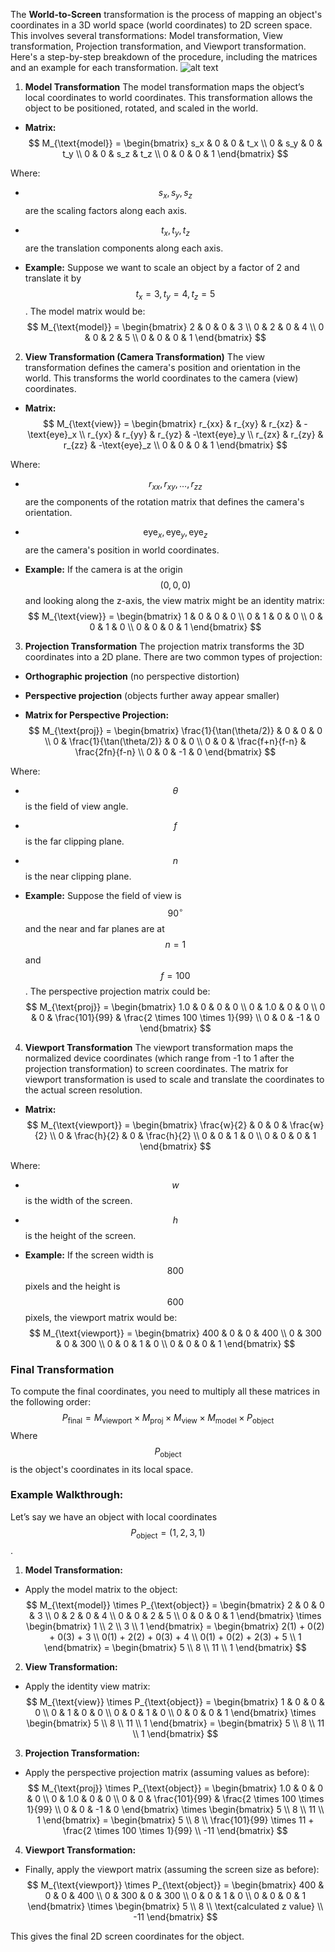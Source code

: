 
The **World-to-Screen**  transformation is the process of mapping an object's coordinates in a 3D world space (world coordinates) to 2D screen space. This involves several transformations: Model transformation, View transformation, Projection transformation, and Viewport transformation. Here's a step-by-step breakdown of the procedure, including the matrices and an example for each transformation.
![alt text](image.png)

1. **Model Transformation** 
The model transformation maps the object’s local coordinates to world coordinates. This transformation allows the object to be positioned, rotated, and scaled in the world.
 
- **Matrix:** $$
 M_{\text{model}} =
\begin{bmatrix}
s_x & 0 & 0 & t_x \\
0 & s_y & 0 & t_y \\
0 & 0 & s_z & t_z \\
0 & 0 & 0 & 1
\end{bmatrix} 
$$

Where:
 
  - $$s_x, s_y, s_z$$ are the scaling factors along each axis.
 
  - $$t_x, t_y, t_z$$ are the translation components along each axis.
 
- **Example:** 
Suppose we want to scale an object by a factor of 2 and translate it by $$t_x = 3, t_y = 4, t_z = 5$$. The model matrix would be:$$
 M_{\text{model}} =
\begin{bmatrix}
2 & 0 & 0 & 3 \\
0 & 2 & 0 & 4 \\
0 & 0 & 2 & 5 \\
0 & 0 & 0 & 1
\end{bmatrix} 
$$
2. **View Transformation (Camera Transformation)** 
The view transformation defines the camera's position and orientation in the world. This transforms the world coordinates to the camera (view) coordinates.
 
- **Matrix:** $$
 M_{\text{view}} =
\begin{bmatrix}
r_{xx} & r_{xy} & r_{xz} & -\text{eye}_x \\
r_{yx} & r_{yy} & r_{yz} & -\text{eye}_y \\
r_{zx} & r_{zy} & r_{zz} & -\text{eye}_z \\
0 & 0 & 0 & 1
\end{bmatrix} 
$$

Where:
 
  - $$r_{xx}, r_{xy}, \dots, r_{zz}$$ are the components of the rotation matrix that defines the camera's orientation.
 
  - $$\text{eye}_x, \text{eye}_y, \text{eye}_z$$ are the camera's position in world coordinates.
 
- **Example:** 
If the camera is at the origin $$(0, 0, 0)$$ and looking along the z-axis, the view matrix might be an identity matrix:$$
 M_{\text{view}} =
\begin{bmatrix}
1 & 0 & 0 & 0 \\
0 & 1 & 0 & 0 \\
0 & 0 & 1 & 0 \\
0 & 0 & 0 & 1
\end{bmatrix} 
$$
3. **Projection Transformation** 
The projection matrix transforms the 3D coordinates into a 2D plane. There are two common types of projection:
 
- **Orthographic projection**  (no perspective distortion)
 
- **Perspective projection**  (objects further away appear smaller)
 
- **Matrix for Perspective Projection:** $$
 M_{\text{proj}} =
\begin{bmatrix}
\frac{1}{\tan(\theta/2)} & 0 & 0 & 0 \\
0 & \frac{1}{\tan(\theta/2)} & 0 & 0 \\
0 & 0 & \frac{f+n}{f-n} & \frac{2fn}{f-n} \\
0 & 0 & -1 & 0
\end{bmatrix} 
$$

Where:
 
  - $$\theta$$ is the field of view angle.
 
  - $$f$$ is the far clipping plane.
 
  - $$n$$ is the near clipping plane.
 
- **Example:** 
Suppose the field of view is $$90^\circ$$ and the near and far planes are at $$n = 1$$ and $$f = 100$$. The perspective projection matrix could be:$$
 M_{\text{proj}} =
\begin{bmatrix}
1.0 & 0 & 0 & 0 \\
0 & 1.0 & 0 & 0 \\
0 & 0 & \frac{101}{99} & \frac{2 \times 100 \times 1}{99} \\
0 & 0 & -1 & 0
\end{bmatrix} 
$$
4. **Viewport Transformation** 
The viewport transformation maps the normalized device coordinates (which range from -1 to 1 after the projection transformation) to screen coordinates. The matrix for viewport transformation is used to scale and translate the coordinates to the actual screen resolution.
 
- **Matrix:** $$
 M_{\text{viewport}} =
\begin{bmatrix}
\frac{w}{2} & 0 & 0 & \frac{w}{2} \\
0 & \frac{h}{2} & 0 & \frac{h}{2} \\
0 & 0 & 1 & 0 \\
0 & 0 & 0 & 1
\end{bmatrix} 
$$

Where:
 
  - $$w$$ is the width of the screen.
 
  - $$h$$ is the height of the screen.
 
- **Example:** 
If the screen width is $$800$$ pixels and the height is $$600$$ pixels, the viewport matrix would be:$$
 M_{\text{viewport}} =
\begin{bmatrix}
400 & 0 & 0 & 400 \\
0 & 300 & 0 & 300 \\
0 & 0 & 1 & 0 \\
0 & 0 & 0 & 1
\end{bmatrix} 
$$

### Final Transformation 

To compute the final coordinates, you need to multiply all these matrices in the following order:
$$
 P_{\text{final}} = M_{\text{viewport}} \times M_{\text{proj}} \times M_{\text{view}} \times M_{\text{model}} \times P_{\text{object}} 
$$
Where $$P_{\text{object}}$$ is the object's coordinates in its local space.
### Example Walkthrough: 
Let’s say we have an object with local coordinates $$P_{\text{object}} = (1, 2, 3, 1)$$. 
1. **Model Transformation:**  
  - Apply the model matrix to the object:
$$
 M_{\text{model}} \times P_{\text{object}} =
\begin{bmatrix}
2 & 0 & 0 & 3 \\
0 & 2 & 0 & 4 \\
0 & 0 & 2 & 5 \\
0 & 0 & 0 & 1
\end{bmatrix}
\times
\begin{bmatrix}
1 \\
2 \\
3 \\
1
\end{bmatrix}
=
\begin{bmatrix}
2(1) + 0(2) + 0(3) + 3 \\
0(1) + 2(2) + 0(3) + 4 \\
0(1) + 0(2) + 2(3) + 5 \\
1
\end{bmatrix}
=
\begin{bmatrix}
5 \\
8 \\
11 \\
1
\end{bmatrix} 
$$
 
2. **View Transformation:**  
  - Apply the identity view matrix:
$$
 M_{\text{view}} \times P_{\text{object}} =
\begin{bmatrix}
1 & 0 & 0 & 0 \\
0 & 1 & 0 & 0 \\
0 & 0 & 1 & 0 \\
0 & 0 & 0 & 1
\end{bmatrix}
\times
\begin{bmatrix}
5 \\
8 \\
11 \\
1
\end{bmatrix}
=
\begin{bmatrix}
5 \\
8 \\
11 \\
1
\end{bmatrix} 
$$
 
3. **Projection Transformation:**  
  - Apply the perspective projection matrix (assuming values as before):
$$
 M_{\text{proj}} \times P_{\text{object}} =
\begin{bmatrix}
1.0 & 0 & 0 & 0 \\
0 & 1.0 & 0 & 0 \\
0 & 0 & \frac{101}{99} & \frac{2 \times 100 \times 1}{99} \\
0 & 0 & -1 & 0
\end{bmatrix}
\times
\begin{bmatrix}
5 \\
8 \\
11 \\
1
\end{bmatrix}
=
\begin{bmatrix}
5 \\
8 \\
\frac{101}{99} \times 11 + \frac{2 \times 100 \times 1}{99} \\
-11
\end{bmatrix} 
$$
 
4. **Viewport Transformation:**  
  - Finally, apply the viewport matrix (assuming the screen size as before):
$$
 M_{\text{viewport}} \times P_{\text{object}} =
\begin{bmatrix}
400 & 0 & 0 & 400 \\
0 & 300 & 0 & 300 \\
0 & 0 & 1 & 0 \\
0 & 0 & 0 & 1
\end{bmatrix}
\times
\begin{bmatrix}
5 \\
8 \\
\text{calculated z value} \\
-11
\end{bmatrix} 
$$

This gives the final 2D screen coordinates for the object.
